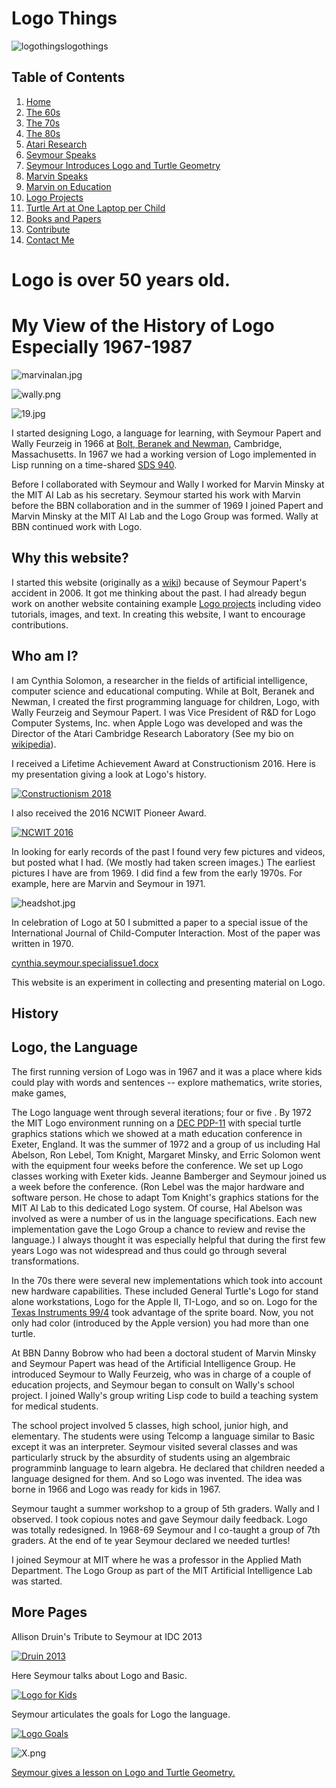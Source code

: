 # Logo Things

![logothings](./images/logo-shadow-40.png)logothings

## <a name="TOC"></a> Table of Contents

1. [Home](#HOME)
2. [The 60s](The60s.md)
3. [The 70s](The70s.md)
4. [The 80s](The80s.md)
5. [Atari Research](AtariResearch.md)
6. [Seymour Speaks](SeymourSpeaks.md)
7. [Seymour Introduces Logo and Turtle Geometry](SeymourIntroduces.md)
8. [Marvin Speaks](MarvinSpeaks.md)
9. [Marvin on Education](MarvinEducation.md)
10. [Logo Projects](LogoProjects.md)
11. [Turtle Art at One Laptop per Child](TurtleOLPC.md)
12. [Books and Papers](Books.md)
13. [Contribute](Contribute.md)
14. [Contact Me](Contact.md)

<a name="HOME"></a>

# <a name="Logo is over 50 years old."></a>Logo is over 50 years old.

# <a name="My View of the History of Logo Especially 1967-1987"></a>My View of the History of Logo Especially 1967-1987

![marvinalan.jpg](./images/marvinalan.jpg "Marvin Minsky and Alan Kay")

![wally.png](./images/wally.png "Wally Feurzeig")

![19.jpg](./images/19.jpg "19")  

I started designing Logo, a language for learning, with Seymour Papert
and Wally Feurzeig in 1966 at [Bolt, Beranek and
Newman](https://en.wikipedia.org/wiki/BBN_Technologies), Cambridge,
Massachusetts. In 1967 we had a working version of Logo implemented in
Lisp running on a time-shared
[SDS 940](https://en.wikipedia.org/wiki/SDS_940).

Before I collaborated with Seymour and Wally I worked for Marvin
Minsky at the MIT AI Lab as his secretary. Seymour started his work
with Marvin before the BBN collaboration and in the summer of 1969 I
joined Papert and Marvin Minsky at the MIT AI Lab and the Logo Group
was formed. Wally at BBN continued work with Logo.

## Why this website?

I started this website (originally as a
[wiki](http://logothings.wikispaces.com)) because of Seymour Papert's
accident in 2006. It got me thinking about the past. I had already
begun work on another website containing example [Logo
projects](http://logoprojects.wikispaces.com/home) including video
tutorials, images, and text. In creating this website, I want to
encourage contributions.

## Who am I?

I am Cynthia Solomon, a researcher in the fields of artificial
intelligence, computer science and educational computing. While at
Bolt, Beranek and Newman, I created the first programming language for
children, Logo, with Wally Feurzeig and Seymour Papert. I was Vice
President of R&D for Logo Computer Systems, Inc. when Apple Logo was
developed and was the Director of the Atari Cambridge Research
Laboratory (See my bio on
[wikipedia](https://en.wikipedia.org/wiki/Cynthia_Solomon)).

I received a Lifetime Achievement Award at Constructionism 2016. Here
is my presentation giving a look at Logo's history.

[![Constructionism 2018](./images/video1.png)](https://youtu.be/z0A1Nx7EDis)

I also received the 2016 NCWIT Pioneer Award.

[![NCWIT 2016](./images/video2.png)](https://youtu.be/fEUOLbS3SXg)

In looking for early records of the past I found very few pictures and
videos, but posted what I had. (We mostly had taken screen images.)
The earliest pictures I have are from 1969. I did find a few from the
early 1970s. For example, here are Marvin and Seymour in 1971.

![headshot.jpg](./images/headshot.jpg "Head shot of Seymour and Marvin")</td>

In celebration of Logo at 50 I submitted a paper to a special issue of
the International Journal of Child-Computer Interaction. Most of the
paper was written in 1970.

[cynthia.seymour.specialissue1.docx](./documents/cynthia.seymour.specialissue1.docx)

This website is an experiment in collecting and presenting material on Logo.

## History

## Logo, the Language

The first running version of Logo was in 1967 and it was a place where
kids could play with words and sentences -- explore mathematics, write
stories, make games,

The Logo language went through several iterations; four or five . By
1972 the MIT Logo environment running on a [DEC
PDP-11](https://en.wikipedia.org/wiki/PDP-11) with special
turtle graphics stations which we showed at a math education
conference in Exeter, England. It was the summer of 1972 and a group
of us including Hal Abelson, Ron Lebel, Tom Knight, Margaret Minsky,
and Erric Solomon went with the equipment four weeks before the
conference. We set up Logo classes working with Exeter kids. Jeanne
Bamberger and Seymour joined us a week before the conference. (Ron
Lebel was the major hardware and software person. He chose to adapt
Tom Knight's graphics stations for the MIT AI Lab to this dedicated
Logo system. Of course, Hal Abelson was involved as were a number of
us in the language specifications. Each new implementation gave the
Logo Group a chance to review and revise the language.) I always
thought it was especially helpful that during the first few years Logo
was not widespread and thus could go through several transformations.

In the 70s there were several new implementations which took into
account new hardware capabilities. These included General Turtle's
Logo for stand alone workstations, Logo for the Apple II, TI-Logo, and
so on. Logo for the [Texas Instruments
99/4](https://en.wikipedia.org/wiki/Texas_Instruments_TI-99/4A) took
advantage of the sprite board. Now, you not only had color (introduced
by the Apple version) you had more than one turtle.

At BBN Danny Bobrow who had been a doctoral student of Marvin Minsky
and Seymour Papert was head of the Artificial Intelligence Group. He
introduced Seymour to Wally Feurzeig, who was in charge of a couple of
education projects, and Seymour began to consult on Wally's school
project. I joined Wally's group writing Lisp code to build a teaching
system for medical students.

The school project involved 5 classes, high school, junior high, and
elementary. The students were using Telcomp a language similar to
Basic except it was an interpreter. Seymour visited several classes
and was particularly struck by the absurdity of students using an
algembraic programminb language to learn algebra. He declared that
children needed a language designed for them. And so Logo was
invented.  The idea was borne in 1966 and Logo was ready for kids in
1967.

Seymour taught a summer workshop to a group of 5th graders. Wally and
I observed. I took copious notes and gave Seymour daily feedback. Logo
was totally redesigned.  In 1968-69 Seymour and I co-taught a group of
7th graders. At the end of te year Seymour declared we needed turtles!

I joined Seymour at MIT where he was a professor in the Applied Math
Department. The Logo Group as part of the MIT Artificial Intelligence
Lab was started.

## More Pages

Allison Druin's Tribute to Seymour at IDC 2013

[![Druin 2013](./images/video3.png)](https://youtu.be/SzBdL0mufSQ)

Here Seymour talks about Logo and Basic.

[![Logo for Kids](./images/video4.png)](https://youtu.be/fh4H3pdP3mI)

Seymour articulates the goals for Logo the language.  

[![Logo Goals](./images/video5.png)](https://youtu.be/c2S1fMxzyRA)

![X.png](./images/X.png "X.png")

[Seymour gives a lesson on Logo and Turtle Geometry.](https://logothings.wikispaces.com/An%20Introduction%20to%20Logo%20and%20Turtle%20Geometry)
